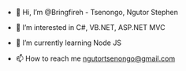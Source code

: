 - 👋 Hi, I’m @Bringfireh - Tsenongo, Ngutor Stephen
- 👀 I’m interested in C#, VB.NET, ASP.NET MVC
- 🌱 I’m currently learning Node JS

- 📫 How to reach me ngutortsenongo@gmail.com 

<!---
Bringfireh/Bringfireh is a ✨ special ✨ repository because its `README.md` (this file) appears on your GitHub profile.
You can click the Preview link to take a look at your changes.
--->
